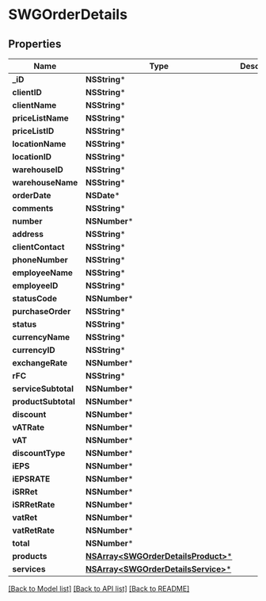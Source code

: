 # SWGOrderDetails

## Properties
Name | Type | Description | Notes
------------ | ------------- | ------------- | -------------
**_iD** | **NSString*** |  | [optional] 
**clientID** | **NSString*** |  | [optional] 
**clientName** | **NSString*** |  | [optional] 
**priceListName** | **NSString*** |  | [optional] 
**priceListID** | **NSString*** |  | [optional] 
**locationName** | **NSString*** |  | [optional] 
**locationID** | **NSString*** |  | [optional] 
**warehouseID** | **NSString*** |  | [optional] 
**warehouseName** | **NSString*** |  | [optional] 
**orderDate** | **NSDate*** |  | [optional] 
**comments** | **NSString*** |  | [optional] 
**number** | **NSNumber*** |  | [optional] 
**address** | **NSString*** |  | [optional] 
**clientContact** | **NSString*** |  | [optional] 
**phoneNumber** | **NSString*** |  | [optional] 
**employeeName** | **NSString*** |  | [optional] 
**employeeID** | **NSString*** |  | [optional] 
**statusCode** | **NSNumber*** |  | [optional] 
**purchaseOrder** | **NSString*** |  | [optional] 
**status** | **NSString*** |  | [optional] 
**currencyName** | **NSString*** |  | [optional] 
**currencyID** | **NSString*** |  | [optional] 
**exchangeRate** | **NSNumber*** |  | [optional] 
**rFC** | **NSString*** |  | [optional] 
**serviceSubtotal** | **NSNumber*** |  | [optional] 
**productSubtotal** | **NSNumber*** |  | [optional] 
**discount** | **NSNumber*** |  | [optional] 
**vATRate** | **NSNumber*** |  | [optional] 
**vAT** | **NSNumber*** |  | [optional] 
**discountType** | **NSNumber*** |  | [optional] 
**iEPS** | **NSNumber*** |  | [optional] 
**iEPSRATE** | **NSNumber*** |  | [optional] 
**iSRRet** | **NSNumber*** |  | [optional] 
**iSRRetRate** | **NSNumber*** |  | [optional] 
**vatRet** | **NSNumber*** |  | [optional] 
**vatRetRate** | **NSNumber*** |  | [optional] 
**total** | **NSNumber*** |  | [optional] 
**products** | [**NSArray&lt;SWGOrderDetailsProduct&gt;***](SWGOrderDetailsProduct.md) |  | [optional] 
**services** | [**NSArray&lt;SWGOrderDetailsService&gt;***](SWGOrderDetailsService.md) |  | [optional] 

[[Back to Model list]](../README.md#documentation-for-models) [[Back to API list]](../README.md#documentation-for-api-endpoints) [[Back to README]](../README.md)


